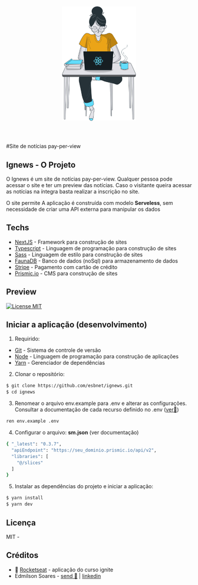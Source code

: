 <h1 align="center">
<br>
  <img src="./public/images/avatar.svg" alt="Ignews" width="200">
<br>
<br>
</h1>

#Site de notícias pay-per-view

## Ignews - O Projeto

O Ignews é um site de notícias pay-per-view. Qualquer pessoa pode acessar o site e ter um preview das notícias. Caso o visitante queira acessar as notícias na íntegra basta realizar a inscrição no site.

O site permite 
A aplicação é construída com modelo <strong>Serveless</strong>, sem necessidade de criar uma API externa para manipular os dados

## Techs
- [NextJS](https://nextjs.org/) - Framework para construção de sites
- [Typescript](https://www.typescriptlang.org/) - Linguagem de programação para construção de sites
- [Sass](https://sass-lang.com/) - Linguagem de estilo para construção de sites
- [FaunaDB](https://fauna.com/) - Banco de dados (noSql) para armazenamento de dados
- [Stripe](https://stripe.com/docs/payments) - Pagamento com cartão de crédito
- [Prismic.io](https://prismic.io/) - CMS para construção de sites

## Preview
<a target="_blank" href="#">
  <img src="./public/images/Ignews.gif" alt="License MIT">
</a>

## Iniciar a aplicação (desenvolvimento)
1. Requirido: 
  - [Git](https://git-scm.com/) - Sistema de controle de versão
  - [Node](https://nodejs.org/en/) - Linguagem de programação para construção de aplicações
  - [Yarn](https://yarnpkg.com/) - Gerenciador de dependências
2. Clonar o repositório:
```bash
$ git clone https://github.com/esbnet/ignews.git
$ cd ignews
```
3. Renomear o arquivo env.example para .env e alterar as configurações. Consultar a documentação de cada recurso definido no .env ([ver🏹](#techs))
```bash
ren env.example .env
```
4. Configurar o arquivo:  __sm.json__ (ver documentação)
```bash
{ "_latest": "0.3.7",
  "apiEndpoint": "https://seu_dominio.prismic.io/api/v2",
  "libraries": [
    "@/slices"
  ]
}
```
5. Instalar as dependências do projeto e iniciar a aplicação:
```bash
$ yarn install
$ yarn dev
```
##  Licença
MIT - 
## Créditos
- 🚀 [Rocketseat](www.ignews.com.br) - aplicação do curso ignite
- Edmilson Soares - [send 📨](esbnet@gmail.com) | [linkedin](https://www.linkedin.com/in/edmilson-soares/)